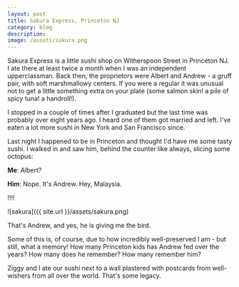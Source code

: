 ```yaml
---
layout: post
title: Sakura Express, Princeton NJ
category: blog
description:  
image: /assets/sakura.png
---
```


Sakura Express is a little sushi shop on Witherspoon Street in Princeton NJ.  I ate there at least twice a month when I was an independent upperclassman.  Back then, the proprietors were Albert and Andrew - a gruff pair, with soft marshmallowy centers.  If you were a regular it was unusual not to get a little something extra on your plate (some salmon skin! a pile of spicy tuna! a handroll!).

I stopped in a couple of times after I graduated but the last time was probably over eight years ago.  I heard one of them got married and left. I've eaten a lot more sushi in New York and San Francisco since. 

Last night I happened to be in Princeton and thought I'd have me some tasty sushi. I walked in and saw him, behind the counter like always, slicing some octopus:

**Me**: Albert?

**Him**:  Nope. It's Andrew.  Hey, Malaysia.

!!!!

![sakura]({{ site.url }}/assets/sakura.png)

That's Andrew, and yes, he is giving me the bird. 

Some of this is, of course,  due to how incredibly well-preserved I am - but still, what a memory! How many Princeton kids has Andrew fed over the years? How many does he remember? How many remember him? 

Ziggy and I ate our sushi next to a wall plastered  with postcards from well-wishers from all over the world.  That's some legacy.




